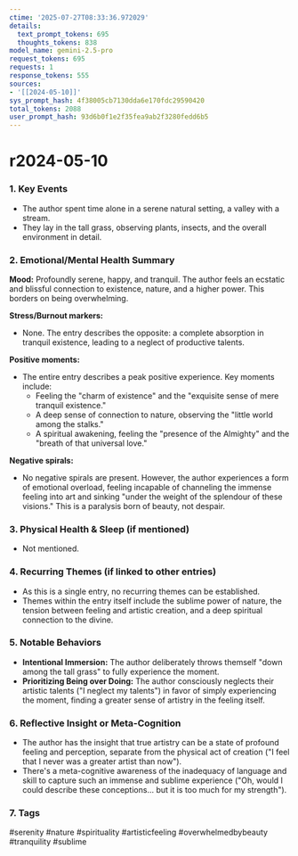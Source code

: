```yaml
---
ctime: '2025-07-27T08:33:36.972029'
details:
  text_prompt_tokens: 695
  thoughts_tokens: 838
model_name: gemini-2.5-pro
request_tokens: 695
requests: 1
response_tokens: 555
sources:
- '[[2024-05-10]]'
sys_prompt_hash: 4f38005cb7130dda6e170fdc29590420
total_tokens: 2088
user_prompt_hash: 93d6b0f1e2f35fea9ab2f3280fedd6b5
---
```

# r2024-05-10

### 1. Key Events
- The author spent time alone in a serene natural setting, a valley with a stream.
- They lay in the tall grass, observing plants, insects, and the overall environment in detail.

### 2. Emotional/Mental Health Summary

**Mood:**
Profoundly serene, happy, and tranquil. The author feels an ecstatic and blissful connection to existence, nature, and a higher power. This borders on being overwhelming.

**Stress/Burnout markers:**
- None. The entry describes the opposite: a complete absorption in tranquil existence, leading to a neglect of productive talents.

**Positive moments:**
- The entire entry describes a peak positive experience. Key moments include:
    - Feeling the "charm of existence" and the "exquisite sense of mere tranquil existence."
    - A deep sense of connection to nature, observing the "little world among the stalks."
    - A spiritual awakening, feeling the "presence of the Almighty" and the "breath of that universal love."

**Negative spirals:**
- No negative spirals are present. However, the author experiences a form of emotional overload, feeling incapable of channeling the immense feeling into art and sinking "under the weight of the splendour of these visions." This is a paralysis born of beauty, not despair.

### 3. Physical Health & Sleep (if mentioned)
- Not mentioned.

### 4. Recurring Themes (if linked to other entries)
- As this is a single entry, no recurring themes can be established.
- Themes within the entry itself include the sublime power of nature, the tension between feeling and artistic creation, and a deep spiritual connection to the divine.

### 5. Notable Behaviors
- **Intentional Immersion:** The author deliberately throws themself "down among the tall grass" to fully experience the moment.
- **Prioritizing Being over Doing:** The author consciously neglects their artistic talents ("I neglect my talents") in favor of simply experiencing the moment, finding a greater sense of artistry in the feeling itself.

### 6. Reflective Insight or Meta-Cognition
- The author has the insight that true artistry can be a state of profound feeling and perception, separate from the physical act of creation ("I feel that I never was a greater artist than now").
- There's a meta-cognitive awareness of the inadequacy of language and skill to capture such an immense and sublime experience ("Oh, would I could describe these conceptions... but it is too much for my strength").

### 7. Tags
#serenity #nature #spirituality #artisticfeeling #overwhelmedbybeauty #tranquility #sublime